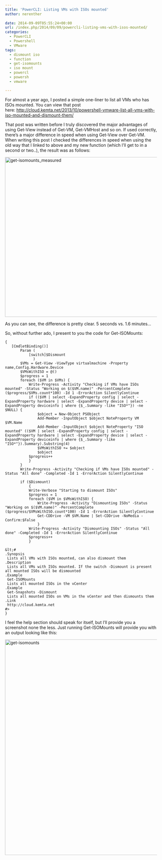 ```yaml
---
title: 'PowerCLI: Listing VMs with ISOs mounted'
author: nerenther
 
date: 2014-09-09T05:55:24+00:00
url: /index.php/2014/09/09/powercli-listing-vms-with-isos-mounted/
categories:
  - PowerCLI
  - Powershell
  - VMware
tags:
  - dismount iso
  - function
  - get-isomounts
  - iso mount
  - powercl
  - powersh
  - vmware

---
```

For almost a year ago, I posted a simple one-liner to list all VMs who has ISOs mounted. You can view that post here: <a href="http://cloud.kemta.net/2013/10/powershell-vmware-list-all-vms-with-iso-mounted-and-dismount-them/" target="_blank" rel="noopener">http://cloud.kemta.net/2013/10/powershell-vmware-list-all-vms-with-iso-mounted-and-dismount-them/</a>

That post was written before I truly discovered the major advantages of using Get-View instead of Get-VM, Get-VMHost and so on. If used correctly, there&#8217;s a major difference in speed when using Get-View over Get-VM.  
When writing this post I checked the differences in speed when using the old way that I linked to above and my new function (which I&#8217;ll get to in a second or two..), the result was as follows:

[<img decoding="async" loading="lazy" class="aligncenter size-full wp-image-634" alt="get-isomounts_measured" src="http://4.234.145.218/wp-content/uploads/2014/09/get-isomounts_measured.png" width="972" height="528" srcset="http://4.234.145.218/wp-content/uploads/2014/09/get-isomounts_measured.png 972w, http://4.234.145.218/wp-content/uploads/2014/09/get-isomounts_measured-300x163.png 300w, http://4.234.145.218/wp-content/uploads/2014/09/get-isomounts_measured-768x417.png 768w" sizes="(max-width: 972px) 100vw, 972px" />][1]

As you can see, the difference is pretty clear. 5 seconds vs. 1.6 minutes&#8230;

So, without further ado, I present to you the code for Get-ISOMounts:

 ```function Get-ISOMounts
{
    [CmdletBinding()]
        Param (
            [switch]$Dismount
              )
        $VMs = Get-View -ViewType virtualmachine -Property name,Config.Hardware.Device
        $VMsWithISO = @()
        $progress = 1
        foreach ($VM in $VMs) {
            Write-Progress -Activity "Checking if VMs have ISOs mounted" -Status "Working on $($VM.name)" -PercentComplete ($progress/$VMs.count*100) -Id 1 -ErrorAction SilentlyContinue
            if (($VM | select -ExpandProperty config | select -ExpandProperty hardware | select -ExpandProperty device | select -ExpandProperty deviceinfo | where {$_.Summary -like "ISO*"}) -ne $NULL) {
                $object = New-Object PSObject
                Add-Member -InputObject $object NoteProperty VM $VM.Name
                Add-Member -InputObject $object NoteProperty "ISO mounted" (($VM | select -ExpandProperty config | select -ExpandProperty hardware | select -ExpandProperty device | select -ExpandProperty deviceinfo | where {$_.Summary -like "ISO*"}).Summary).Substring(4)
                $VMsWithISO += $object
                $object
            $progress++
            }
        }
        Write-Progress -Activity "Checking if VMs have ISOs mounted" -Status "All done" -Completed -Id 1 -ErrorAction SilentlyContinue

        if ($Dismount)
            {
            Write-Verbose "Starting to dismount ISOs"
            $progress = 1
            foreach ($VM in $VMsWithISO) {
                Write-Progress -Activity "Dismounting ISOs" -Status "Working on $($VM.name)" -PercentComplete ($progress/$VMsWithISO.count*100) -Id 1 -ErrorAction SilentlyContinue
                Get-CDDrive -VM $VM.Name | Set-CDDrive -NoMedia -Confirm:$False
                }
            Write-Progress -Activity "Dismounting ISOs" -Status "All done" -Completed -Id 1 -ErrorAction SilentlyContinue
            $progress++
            }

&lt;#
 .Synopsis
  Lists all VMs with ISOs mounted, can also dismount them
 .Description
  Lists all VMs with ISOs mounted. If the switch -Dismount is present all mounted ISOs will be dismounted
 .Example
  Get-ISOMounts
  Lists all mounted ISOs in the vCenter
 .Example
  Get-Snapshots -Dismount
  Lists all mounted ISOs on VMs in the vCenter and then dismounts them
 .Link
  http://cloud.kemta.net
 #>
}
 ```

I feel the help section should speak for itself, but I&#8217;ll provide you a screenshot none the less. Just running Get-ISOMounts will provide you with an output looking like this:

[<img decoding="async" loading="lazy" class="aligncenter size-full wp-image-635" alt="get-isomounts" src="http://4.234.145.218/wp-content/uploads/2014/09/get-isomounts.png" width="1224" height="712" srcset="http://4.234.145.218/wp-content/uploads/2014/09/get-isomounts.png 1224w, http://4.234.145.218/wp-content/uploads/2014/09/get-isomounts-300x175.png 300w, http://4.234.145.218/wp-content/uploads/2014/09/get-isomounts-1024x596.png 1024w, http://4.234.145.218/wp-content/uploads/2014/09/get-isomounts-768x447.png 768w" sizes="(max-width: 1224px) 100vw, 1224px" />][2]

 [1]: http://4.234.145.218/wp-content/uploads/2014/09/get-isomounts_measured.png
 [2]: http://4.234.145.218/wp-content/uploads/2014/09/get-isomounts.png
